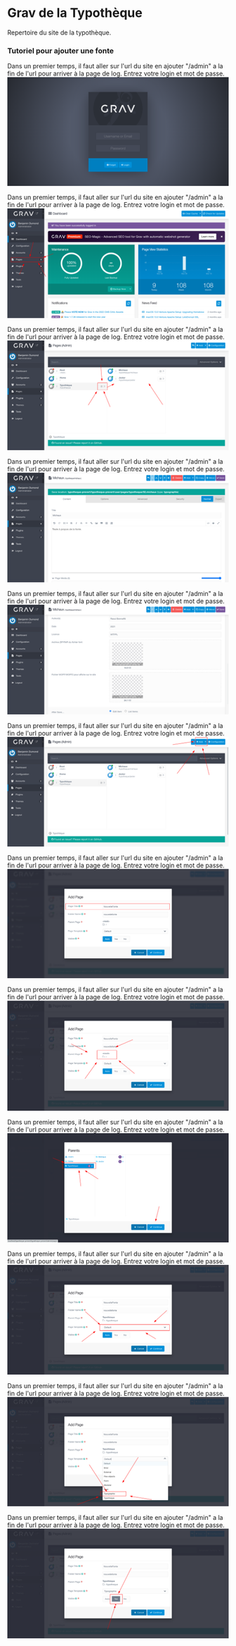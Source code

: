 # Grav de la Typothèque

Repertoire du site de la typothèque.

### Tutoriel pour ajouter une fonte
Dans un premier temps, il faut aller sur l'url du site en ajouter "/admin" a la fin de l'url pour arriver à la page de log. Entrez votre login et mot de passe.
![utiliser le grav](img1.png)

Dans un premier temps, il faut aller sur l'url du site en ajouter "/admin" a la fin de l'url pour arriver à la page de log. Entrez votre login et mot de passe.
![utiliser le grav](img2.png)

Dans un premier temps, il faut aller sur l'url du site en ajouter "/admin" a la fin de l'url pour arriver à la page de log. Entrez votre login et mot de passe.
![utiliser le grav](img3.png)

Dans un premier temps, il faut aller sur l'url du site en ajouter "/admin" a la fin de l'url pour arriver à la page de log. Entrez votre login et mot de passe.
![utiliser le grav](img4.png)

Dans un premier temps, il faut aller sur l'url du site en ajouter "/admin" a la fin de l'url pour arriver à la page de log. Entrez votre login et mot de passe.
![utiliser le grav](img5.png)

Dans un premier temps, il faut aller sur l'url du site en ajouter "/admin" a la fin de l'url pour arriver à la page de log. Entrez votre login et mot de passe.
![utiliser le grav](img6.png)

Dans un premier temps, il faut aller sur l'url du site en ajouter "/admin" a la fin de l'url pour arriver à la page de log. Entrez votre login et mot de passe.
![utiliser le grav](img7.png)

Dans un premier temps, il faut aller sur l'url du site en ajouter "/admin" a la fin de l'url pour arriver à la page de log. Entrez votre login et mot de passe.
![utiliser le grav](img8.png)

Dans un premier temps, il faut aller sur l'url du site en ajouter "/admin" a la fin de l'url pour arriver à la page de log. Entrez votre login et mot de passe.
![utiliser le grav](img9.png)

Dans un premier temps, il faut aller sur l'url du site en ajouter "/admin" a la fin de l'url pour arriver à la page de log. Entrez votre login et mot de passe.
![utiliser le grav](img10.png)

Dans un premier temps, il faut aller sur l'url du site en ajouter "/admin" a la fin de l'url pour arriver à la page de log. Entrez votre login et mot de passe.
![utiliser le grav](img11.png)

Dans un premier temps, il faut aller sur l'url du site en ajouter "/admin" a la fin de l'url pour arriver à la page de log. Entrez votre login et mot de passe.
![utiliser le grav](img12.png)